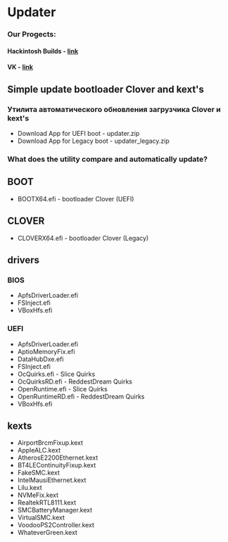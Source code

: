 # Updater
### Our Progects:
#### Hackintosh Builds - [link](http://ihackline.com)
#### VK - [link](https://vk.com/ustanovkamacos)
## Simple update bootloader Clover and kext's
### Утилита автоматического обновления загрузчика Clover и kext's

- Download App for UEFI boot - updater.zip
- Download App for Legacy boot - updater_legacy.zip

### What does the utility compare and automatically update?

## BOOT
- BOOTX64.efi - bootloader Clover (UEFI)
## CLOVER
- CLOVERX64.efi - bootloader Clover (Legacy)
## drivers
### BIOS
- ApfsDriverLoader.efi
- FSInject.efi
- VBoxHfs.efi
### UEFI
- ApfsDriverLoader.efi
- AptioMemoryFix.efi
- DataHubDxe.efi
- FSInject.efi
- OcQuirks.efi - Slice Quirks
- OcQuirksRD.efi - ReddestDream Quirks
- OpenRuntime.efi - Slice Quirks
- OpenRuntimeRD.efi - ReddestDream Quirks
- VBoxHfs.efi
## kexts
- AirportBrcmFixup.kext
- AppleALC.kext
- AtherosE2200Ethernet.kext
- BT4LEContinuityFixup.kext
- FakeSMC.kext
- IntelMausiEthernet.kext
- Lilu.kext
- NVMeFix.kext
- RealtekRTL8111.kext
- SMCBatteryManager.kext
- VirtualSMC.kext
- VoodooPS2Controller.kext
- WhateverGreen.kext
